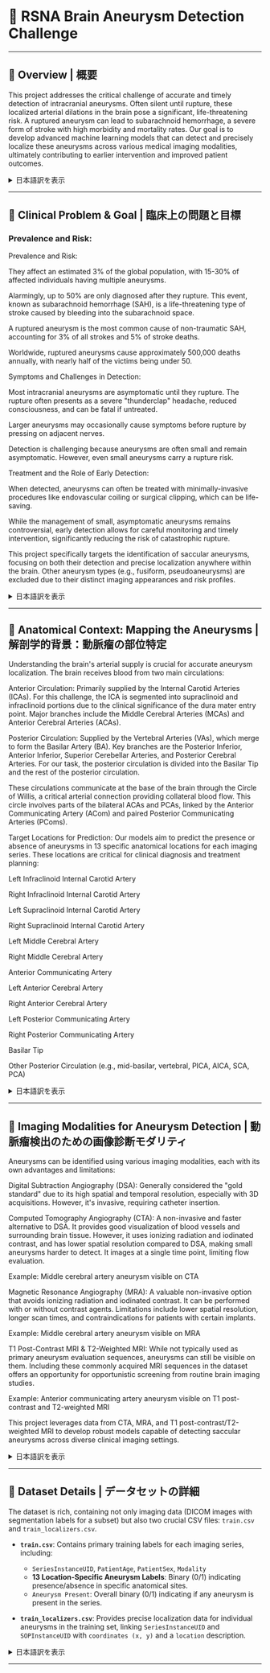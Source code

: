 # 🧠 RSNA Brain Aneurysm Detection Challenge

---

## 🚀 Overview | 概要

This project addresses the critical challenge of accurate and timely detection of intracranial aneurysms. Often silent until rupture, these localized arterial dilations in the brain pose a significant, life-threatening risk. A ruptured aneurysm can lead to subarachnoid hemorrhage, a severe form of stroke with high morbidity and mortality rates. Our goal is to develop advanced machine learning models that can detect and precisely localize these aneurysms across various medical imaging modalities, ultimately contributing to earlier intervention and improved patient outcomes.

<details>
<summary>日本語訳を表示</summary>

このプロジェクトは、頭蓋内動脈瘤の正確かつタイムリーな検出という極めて重要な課題に取り組んでいます。脳内の動脈の局所的な拡張である動脈瘤は、破裂するまで無症状であることが多く、生命を脅かす重大なリスクを伴います。動脈瘤が破裂すると、くも膜下出血という重篤な脳卒中を引き起こし、高い罹患率と死亡率を伴います。私たちの目標は、様々な医用画像モダリティにおいてこれらの動脈瘤を検出し、その位置を正確に特定できる高度な機械学習モデルを開発し、最終的に早期介入と患者の転帰改善に貢献することです。
</details>

---

## 🎯 Clinical Problem & Goal | 臨床上の問題と目標

### Prevalence and Risk:

Prevalence and Risk:

They affect an estimated 3% of the global population, with 15-30% of affected individuals having multiple aneurysms.

Alarmingly, up to 50% are only diagnosed after they rupture. This event, known as subarachnoid hemorrhage (SAH), is a life-threatening type of stroke caused by bleeding into the subarachnoid space.

A ruptured aneurysm is the most common cause of non-traumatic SAH, accounting for 3% of all strokes and 5% of stroke deaths.

Worldwide, ruptured aneurysms cause approximately 500,000 deaths annually, with nearly half of the victims being under 50.

Symptoms and Challenges in Detection:

Most intracranial aneurysms are asymptomatic until they rupture. The rupture often presents as a severe "thunderclap" headache, reduced consciousness, and can be fatal if untreated.

Larger aneurysms may occasionally cause symptoms before rupture by pressing on adjacent nerves.

Detection is challenging because aneurysms are often small and remain asymptomatic. However, even small aneurysms carry a rupture risk.

Treatment and the Role of Early Detection:

When detected, aneurysms can often be treated with minimally-invasive procedures like endovascular coiling or surgical clipping, which can be life-saving.

While the management of small, asymptomatic aneurysms remains controversial, early detection allows for careful monitoring and timely intervention, significantly reducing the risk of catastrophic rupture.

This project specifically targets the identification of saccular aneurysms, focusing on both their detection and precise localization anywhere within the brain. Other aneurysm types (e.g., fusiform, pseudoaneurysms) are excluded due to their distinct imaging appearances and risk profiles.

<details>
<summary>日本語訳を表示</summary>

脳動脈瘤（脳内動脈の局所的な異常拡張）は、臨床上極めて重要な問題です。最も一般的なのは**嚢状動脈瘤（または「ベリー動脈瘤」）**で、通常は動脈の分岐部に発生する、丸みを帯びた分葉状の突出として現れます。

罹患率とリスク:

**世界人口の推定3%**が罹患しており、これらの患者の15～30%では複数の動脈瘤が見つかります。

驚くべきことに、最大50%が破裂後に初めて診断されます。この事象は**くも膜下出血（SAH）**として知られ、くも膜下腔への出血によって引き起こされる生命を脅かすタイプの脳卒中です。

動脈瘤破裂は非外傷性くも膜下出血の最も一般的な原因であり、全脳卒中の3%と脳卒中による死亡の5%を占めます。

世界中で、動脈瘤破裂により年間約50万人が死亡しており、犠牲者の約半数は50歳未満です。

症状と検出の課題:

ほとんどの脳動脈瘤は破裂するまで無症状です。破裂はしばしば激しい「雷鳴頭痛」、意識障害として現れ、治療せずに放置すれば致命的になる可能性があります。

より大きな動脈瘤は、隣接する神経を圧迫するなどして、破裂前に症状を引き起こすことがあります。

検出が困難なのは、動脈瘤が小さく、無症状であることが多いからです。しかし、小さな動脈瘤であっても破裂のリスクがあります。

治療と早期発見の役割:

検出された場合、動脈瘤は血管内コイル塞栓術や外科的クリッピングのような低侵襲の手術で治療できることが多く、これらは命を救う可能性があります。

小さく無症状の動脈瘤の管理については議論の余地がありますが、早期に発見することで注意深い経過観察とタイムリーな介入が可能になり、壊滅的な破裂のリスクを大幅に低減できます。

このプロジェクトは、嚢状動脈瘤の特定に特化しており、脳内のどこにでも存在する動脈瘤の検出と正確な局在化の両方を目標としています。他のタイプの動脈瘤（紡錘状動脈瘤、仮性動脈瘤など）は、その画像上の見え方やリスクプロファイルが異なるため、対象外とします。

</details>

---

## 🧠 Anatomical Context: Mapping the Aneurysms | 解剖学的背景：動脈瘤の部位特定

Understanding the brain's arterial supply is crucial for accurate aneurysm localization. The brain receives blood from two main circulations:

Anterior Circulation: Primarily supplied by the Internal Carotid Arteries (ICAs). For this challenge, the ICA is segmented into supraclinoid and infraclinoid portions due to the clinical significance of the dura mater entry point. Major branches include the Middle Cerebral Arteries (MCAs) and Anterior Cerebral Arteries (ACAs).

Posterior Circulation: Supplied by the Vertebral Arteries (VAs), which merge to form the Basilar Artery (BA). Key branches are the Posterior Inferior, Anterior Inferior, Superior Cerebellar Arteries, and Posterior Cerebral Arteries. For our task, the posterior circulation is divided into the Basilar Tip and the rest of the posterior circulation.

These circulations communicate at the base of the brain through the Circle of Willis, a critical arterial connection providing collateral blood flow. This circle involves parts of the bilateral ACAs and PCAs, linked by the Anterior Communicating Artery (ACom) and paired Posterior Communicating Arteries (PComs).

Target Locations for Prediction:
Our models aim to predict the presence or absence of aneurysms in 13 specific anatomical locations for each imaging series. These locations are critical for clinical diagnosis and treatment planning:

Left Infraclinoid Internal Carotid Artery

Right Infraclinoid Internal Carotid Artery

Left Supraclinoid Internal Carotid Artery

Right Supraclinoid Internal Carotid Artery

Left Middle Cerebral Artery

Right Middle Cerebral Artery

Anterior Communicating Artery

Left Anterior Cerebral Artery

Right Anterior Cerebral Artery

Left Posterior Communicating Artery

Right Posterior Communicating Artery

Basilar Tip

Other Posterior Circulation (e.g., mid-basilar, vertebral, PICA, AICA, SCA, PCA)

<details>
<summary>日本語訳を表示</summary>

脳動脈瘤の正確な局在化には、脳の動脈供給を理解することが不可欠です。脳は主に2つの循環から血液供給を受けています。

前部循環： 主に**内頚動脈（ICA）**によって供給されます。このチャレンジでは、硬膜への進入点の臨床的意義から、ICAは硬膜上部分と硬膜下部分に分けられます。主要な枝には、中大脳動脈（MCA）と前大脳動脈（ACA）が含まれます。

後部循環： 椎骨動脈（VA）から供給され、椎骨動脈は合流して脳底動脈（BA）を形成します。主要な枝には、後下小脳動脈、前下小脳動脈、上小脳動脈、後大脳動脈があります。私たちの課題では、後部循環は脳底動脈先端と残りの後部循環に分けられます。

これらの循環は、脳底にあるウィリス動脈輪を介して連絡しており、側副血行路を維持する上で重要な動脈の連結です。この動脈輪は、前交通動脈（ACom）と対をなす後交通動脈（PCom）によって連結された左右のACAとPCAの一部で構成されます。

予測対象の解剖学的場所:
私たちのモデルは、各画像シリーズについて、13の特定の解剖学的場所における動脈瘤の有無を予測することを目指しています。これらの場所は、臨床診断と治療計画にとって重要です。

左硬膜下内頚動脈

右硬膜下内頚動脈

左硬膜上内頚動脈

右硬膜上内頚動脈

左中大脳動脈

右中大脳動脈

前交通動脈

左前大脳動脈

右前大脳動脈

左後交通動脈

右後交通動脈

脳底動脈先端

その他の後部循環（例：脳底動脈中央部、椎骨動脈、PICA、AICA、SCA、PCA）

</details>

---

## 📸 Imaging Modalities for Aneurysm Detection | 動脈瘤検出のための画像診断モダリティ

Aneurysms can be identified using various imaging modalities, each with its own advantages and limitations:

Digital Subtraction Angiography (DSA): Generally considered the "gold standard" due to its high spatial and temporal resolution, especially with 3D acquisitions. However, it's invasive, requiring catheter insertion.

Computed Tomography Angiography (CTA): A non-invasive and faster alternative to DSA. It provides good visualization of blood vessels and surrounding brain tissue. However, it uses ionizing radiation and iodinated contrast, and has lower spatial resolution compared to DSA, making small aneurysms harder to detect. It images at a single time point, limiting flow evaluation.

Example: Middle cerebral artery aneurysm visible on CTA

Magnetic Resonance Angiography (MRA): A valuable non-invasive option that avoids ionizing radiation and iodinated contrast. It can be performed with or without contrast agents. Limitations include lower spatial resolution, longer scan times, and contraindications for patients with certain implants.

Example: Middle cerebral artery aneurysm visible on MRA

T1 Post-Contrast MRI & T2-Weighted MRI: While not typically used as primary aneurysm evaluation sequences, aneurysms can still be visible on them. Including these commonly acquired MRI sequences in the dataset offers an opportunity for opportunistic screening from routine brain imaging studies.

Example: Anterior communicating artery aneurysm visible on T1 post-contrast and T2-weighted MRI

This project leverages data from CTA, MRA, and T1 post-contrast/T2-weighted MRI to develop robust models capable of detecting saccular aneurysms across diverse clinical imaging settings.

<details>
<summary>日本語訳を表示</summary>

提出されたモデルは、**重み付けされた多ラベルROC曲線下面積（AUC ROC）**によって評価されます。14のターゲットラベルそれぞれについてAUC ROCスコアが計算され、「**Aneurysm Present（動脈瘤の有無）**」のスコアには**13の重み**が割り当てられ、他の13の場所固有のスコアすべてには1の重みが割り当てられます。最終スコアは、これらの重み付けされた14のAUC ROCスコアの平均です。

数学的には、最終スコアは次のように表されます。

$$\text{最終スコア} = \frac{\text{AUC}_{\text{動脈瘤の有無}} + \text{平均}(\text{AUC}_{\text{他の13スコア}})}{2}$$

評価指標のコードは[こちら](https://www.kaggle.com/code/awsaf49/mean-weighted-columnwise-aucroc)で確認できます。

</details>

---

## 📁 Dataset Details | データセットの詳細

The dataset is rich, containing not only imaging data (DICOM images with segmentation labels for a subset) but also two crucial CSV files: `train.csv` and `train_localizers.csv`.

* **`train.csv`**: Contains primary training labels for each imaging series, including:
    * `SeriesInstanceUID`, `PatientAge`, `PatientSex`, `Modality`
    * **13 Location-Specific Aneurysm Labels**: Binary (0/1) indicating presence/absence in specific anatomical sites.
    * `Aneurysm Present`: Overall binary (0/1) indicating if any aneurysm is present in the series.

* **`train_localizers.csv`**: Provides precise localization data for individual aneurysms in the training set, linking `SeriesInstanceUID` and `SOPInstanceUID` with `coordinates (x, y)` and a `location` description.

<details>
<summary>日本語訳を表示</summary>

このデータセットは豊富で、画像データ（DICOM画像と一部のケースにはセグメンテーションラベル）だけでなく、`train.csv`と`train_localizers.csv`という2つの重要なCSVファイルが含まれています。

* **`train.csv`**: 各画像シリーズの主要なトレーニングラベルが含まれます。
    * `SeriesInstanceUID`、`PatientAge`、`PatientSex`、`Modality`
    * **13の場所固有の動脈瘤ラベル**：特定の解剖学的部位における動脈瘤の有無を示すバイナリ（0/1）ラベル。
    * `Aneurysm Present`：シリーズ内に動脈瘤が全く存在するかどうかを示す全体のバイナリ（0/1）ラベル。

* **`train_localizers.csv`**: トレーニングセット内の個々の動脈瘤の正確な局在化データを提供し、`SeriesInstanceUID`および`SOPInstanceUID`を`coordinates (x, y)`と`location`記述にリンクさせます。

</details>

---
